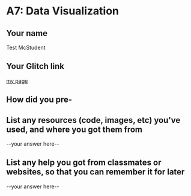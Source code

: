 # A7: Data Visualization

## Your name
Test McStudent

## Your Glitch link
[my page](https://galaxykate-a1.glitch.me)

## How did you pre-

## List any resources (code, images, etc) you've used, and where you got them from

--your answer here--

## List any help you got from classmates or websites, so that you can remember it for later

--your answer here--